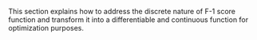 This section explains how to address the discrete nature of F-1 score 
function and transform it into a differentiable and continuous function 
for optimization purposes.
